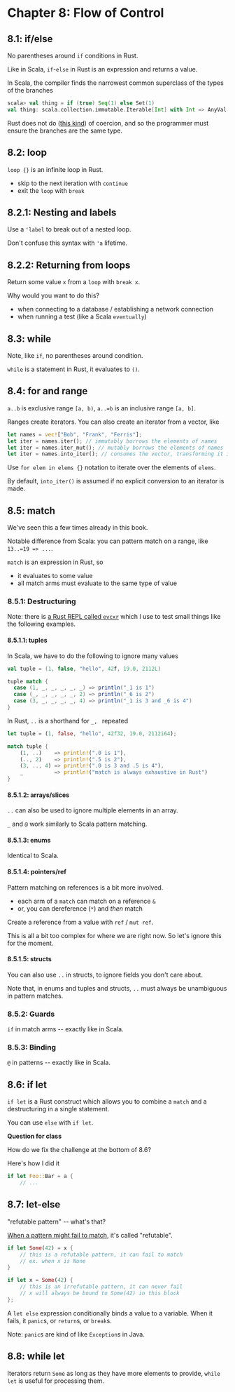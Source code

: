 # Chapter 8: Flow of Control

## 8.1: if/else

No parentheses around `if` conditions in Rust.

Like in Scala, `if`-`else` in Rust is an expression and returns a value.

In Scala, the compiler finds the narrowest common superclass of the types of the branches

```scala
scala> val thing = if (true) Seq(1) else Set(1)
val thing: scala.collection.immutable.Iterable[Int] with Int => AnyVal with Equals{def iterableFactory: scala.collection.IterableFactory[[_]scala.collection.immutable.Iterable[_] with Int with _ => Any with Equals]} = List(1)
```

Rust does not do ([this kind](https://doc.rust-lang.org/beta/reference/type-coercions.html#coercion-sites)) of coercion, and so the programmer must ensure the branches are the same type.

## 8.2: loop

`loop {}` is an infinite loop in Rust.

- skip to the next iteration with `continue`
- exit the `loop` with `break`

## 8.2.1: Nesting and labels

Use a `'label` to break out of a nested loop.

Don't confuse this syntax with `'a` lifetime.

## 8.2.2: Returning from loops

Return some value `x` from a `loop` with `break x`.

Why would you want to do this?

- when connecting to a database / establishing a network connection
- when running a test (like a Scala `eventually`)

## 8.3: while

Note, like `if`, no parentheses around condition.

`while` is a statement in Rust, it evaluates to `()`.

## 8.4: for and range

`a..b` is exclusive range `[a, b)`, `a..=b` is an inclusive range `[a, b]`.

Ranges create iterators. You can also create an iterator from a vector, like

```rs
let names = vec!["Bob", "Frank", "Ferris"];
let iter = names.iter(); // immutably borrows the elements of names
let iter = names.iter_mut(); // mutably borrows the elements of names
let iter = names.into_iter(); // consumes the vector, transforming it into an iterator
```

Use `for elem in elems {}` notation to iterate over the elements of `elems`.

By default, `into_iter()` is assumed if no explicit conversion to an iterator is made.

## 8.5: match

We've seen this a few times already in this book.

Notable difference from Scala: you can pattern match on a range, like `13..=19 => ...`.

`match` is an expression in Rust, so

- it evaluates to some value
- all match arms must evaluate to the same type of value

### 8.5.1: Destructuring

Note: there is [a Rust REPL called `evcxr`](https://github.com/evcxr/evcxr/blob/main/evcxr_repl/README.md) which I use to test small things like the following examples.

#### 8.5.1.1: tuples

In Scala, we have to do the following to ignore many values

```scala
val tuple = (1, false, "hello", 42f, 19.0, 2112L)

tuple match {
  case (1, _, _, _, _, _) => println("_1 is 1")
  case (_, _, _, _, _, 2) => println("_6 is 2")
  case (3, _, _, _, _, 4) => println("_1 is 3 and _6 is 4")
}
```

In Rust, `..` is a shorthand for `_, ` repeated

```rs
let tuple = (1, false, "hello", 42f32, 19.0, 2112i64);

match tuple {
    (1, ..)    => println!(".0 is 1"),
    (.., 2)    => println!(".5 is 2"),
    (3, .., 4) => println!(".0 is 3 and .5 is 4"),
    _          => println!("match is always exhaustive in Rust")
}
```

#### 8.5.1.2: arrays/slices

`..` can also be used to ignore multiple elements in an array.

`_` and `@` work similarly to Scala pattern matching.

#### 8.5.1.3: enums

Identical to Scala.

#### 8.5.1.4: pointers/ref

Pattern matching on references is a bit more involved.

- each arm of a `match` can match on a reference `&`
- or, you can dereference (`*`) and _then_ match

Create a reference from a value with `ref` / `mut ref`.

This is all a bit too complex for where we are right now. So let's ignore this for the moment.

#### 8.5.1.5: structs

You can also use `..` in structs, to ignore fields you don't care about.

Note that, in enums and tuples and structs, `..` must always be unambiguous in pattern matches.

### 8.5.2: Guards

`if` in match arms -- exactly like in Scala.

### 8.5.3: Binding

`@` in patterns -- exactly like in Scala.

## 8.6: if let

`if let` is a Rust construct which allows you to combine a `match` and a destructuring in a single statement.

You can use `else` with `if let`.

**Question for class**

How do we fix the challenge at the bottom of 8.6?

Here's how I did it

```rs
if let Foo::Bar = a {
    // ...
```

## 8.7: let-else

"refutable pattern" -- what's that?

[When a pattern might fail to match](https://doc.rust-lang.org/book/ch18-02-refutability.html), it's called "refutable".

```rs
if let Some(42) = x {
    // this is a refutable pattern, it can fail to match
    // ex. when x is None
}
```

```rs
if let x = Some(42) {
    // this is an irrefutable pattern, it can never fail
    // x will always be bound to Some(42) in this block
};
```

A `let else` expression conditionally binds a value to a variable. When it fails, it `panic`s, or `return`s, or `break`s.

Note: `panic`s are kind of like `Exception`s in Java.

## 8.8: while let

Iterators return `Some` as long as they have more elements to provide, `while let` is useful for processing them.